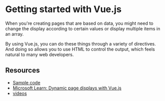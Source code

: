 # Getting started with Vue.js

When you're creating pages that are based on data, you might need to change the display according to certain values or display multiple items in an array.

By using Vue.js, you can do these things through a variety of directives. And doing so allows you to use HTML to control the output, which feels natural to many web developers.

## Resources

- [Sample code](./code)
- [Microsoft Learn: Dynamic page displays with Vue.js](https://docs.microsoft.com/en-us/learn/modules/vue-dynamic-rendering/)
- [videos](link)
